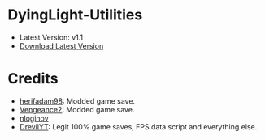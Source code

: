 # DyingLight-Utilities
- Latest Version: v1.1
- [Download Latest Version](https://codeload.github.com/DrevilYT/DyingLight-Utilities/zip/refs/heads/main)

# Credits
- [herifadam98](https://www.nexusmods.com/dyinglight/users/58580446): Modded game save.
- [Vengeance2](https://www.nexusmods.com/dyinglight/users/52185291): Modded game save.
- [nloginov](https://www.youtube.com/@nloginov1915)
- [DrevilYT](https://github.com/drevilyt): Legit 100% game saves, FPS data script and everything else.
